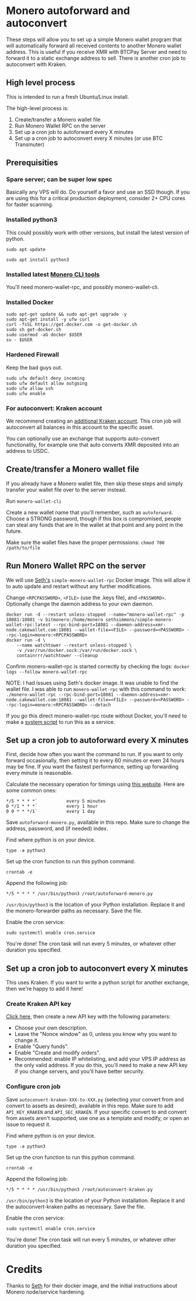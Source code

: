 # Monero autoforward and autoconvert

These steps will allow you to set up a simple Monero wallet program that will automatically forward all received contents to another Monero wallet address. This is useful if you receive XMR with BTCPay Server and need to forward it to a static exchange address to sell. There is another cron job to autoconvert with Kraken.

## High level process

This is intended to run a fresh Ubuntu/Linux install.

The high-level process is:

1. Create/transfer a Monero wallet file
2. Run Monero Wallet RPC on the server
3. Set up a cron job to autoforward every X minutes
4. Set up a cron job to autoconvert every X minutes (or use BTC Transmuter)

## Prerequisities

### Spare server; can be super low spec

Basically any VPS will do. Do yourself a favor and use an SSD though. If you are using this for a critical production deployment, consider 2+ CPU cores for faster scanning.

### Installed python3

This could possibly work with other versions, but install the latest version of python.

`sudo apt update`

`sudo apt install python3`

### Installed latest [Monero CLI tools](https://getmonero.org/downloads/#cli)

You'll need monero-wallet-rpc, and possibly monero-wallet-cli.

### Installed Docker

```
sudo apt-get update && sudo apt-get upgrade -y
sudo apt-get install -y ufw curl
curl -fsSL https://get.docker.com -o get-docker.sh
sudo sh get-docker.sh
sudo usermod -aG docker $USER
su - $USER
```

### Hardened Firewall

Keep the bad guys out.

```
sudo ufw default deny incoming
sudo ufw default allow outgoing
sudo ufw allow ssh
sudo ufw enable
```

### For autoconvert: Kraken account

We recommend creating an [additional Kraken account](https://support.kraken.com/hc/en-us/articles/360001214163-Can-I-create-multiple-accounts-). This cron job will autoconvert all balances in this account to the specific asset.

You can optionally use an exchange that supports auto-convert functionality, for example one that auto converts XMR deposited into an address to USDC.

## Create/transfer a Monero wallet file

If you already have a Monero wallet file, then skip these steps and simply transfer your wallet file over to the server instead.

Run `monero-wallet-cli`

Create a new wallet name that you'll remember, such as `autoforward`. Choose a STRONG password, though if this box is compromised, people can steal any funds that are in the wallet at that point and any point in the future.

Make sure the wallet files have the proper permissions: `chmod 700 /path/to/file`

## Run Monero Wallet RPC on the server

We will use [Seth's](https://sethforprivacy.com) `simple-monero-wallet-rpc` Docker image. This will allow it to auto update and restart without any further modifications.

Change `<RPCPASSWORD>`, `<FILE>` (use the .keys file), and `<PASSWORD>`. Optionally change the daemon address to your own daemon.

```
docker run -d --restart unless-stopped --name="monero-wallet-rpc" -p 18081:18081 -v bitmonero:/home/monero sethsimmons/simple-monero-wallet-rpc:latest --rpc-bind-port=18081 --daemon-address=xmr-node.cakewallet.com:18081 --wallet-file=<FILE> --password=<PASSWORD> --rpc-login=monero:<RPCPASSWORD>
docker run -d \
    --name watchtower --restart unless-stopped \
    -v /var/run/docker.sock:/var/run/docker.sock \
    containrrr/watchtower --cleanup
```

Confirm monero-wallet-rpc is started correctly by checking the logs: `docker logs --follow monero-wallet-rpc`

NOTE: I had issues using Seth's docker image. It was unable to find the wallet file. I was able to run `monero-wallet-rpc` with this command to work: `./monero-wallet-rpc --rpc-bind-port=18081 --daemon-address=xmr-node.cakewallet.com:18081 --wallet-file=<FILE> --password=<PASSWORD> --rpc-login=monero:<RPCPASSWORD> --detach`

If you go this direct monero-wallet-rpc route without Docker, you'll need to make a [system script](https://sethforprivacy.com/guides/run-a-monero-node-advanced/#install-monerod-systemd-script) to run this as a service.

## Set up a cron job to autoforward every X minutes

First, decide how often you want the command to run. If you want to only forward occasionally, then setting it to every 60 minutes or even 24 hours may be fine. If you want the fastest performance, setting up forwarding every minute is reasonable.

Calculate the necessary operation for timings using [this website](https://crontab.guru). Here are some common ones:

```
*/5 * * * *`           every 5 minutes
0 */1 * * *`           every 1 hour
0 0 * * */1`           every 1 day
```

Save `autoforward-monero.py`, available in this repo. Make sure to change the address, password, and (if needed) index.

Find where python is on your device.

`type -a python3`

Set up the cron function to run this python command.

`crontab -e`

Append the following job:
 
`*/5 * * * * /usr/bin/python3 /root/autoforward-monero.py`

`/usr/bin/python3` is the location of your Python installation. Replace it and the monero-forwarder paths as necessary. Save the file.

Enable the cron service:

`sudo systemctl enable cron.service`

You're done! The cron task will run every 5 minutes, or whatever other duration you specified.

## Set up a cron job to autoconvert every X minutes

This uses Kraken. If you want to write a python script for another exchange, then we're happy to add it here!

### Create Kraken API key

[Click here](https://www.kraken.com/u/security/api/new), then create a new API key with the following parameters:

* Choose your own description.
* Leave the "Nonce window" as 0, unless you know why you want to change it.
* Enable "Query funds".
* Enable "Create and modify orders".
* Recommended: enable IP whitelisting, and add your VPS IP address as the only valid address. If you do this, you'll need to make a new API key if you change servers, and you'll have better security.

### Configure cron job

Save `autoconvert-kraken-XXX-to-XXX.py` (selecting your convert from and convert to assets as desired), available in this repo. Make sure to add `API_KEY_KRAKEN` and `API_SEC_KRAKEN`. If your specific convert to and convert from assets aren't supported, use one as a template and modify, or open an issue to request it.

Find where python is on your device.

`type -a python3`

Set up the cron function to run this python command.

`crontab -e`

Append the following job:
 
`*/5 * * * * /usr/bin/python3 /root/autoconvert-kraken.py`

`/usr/bin/python3` is the location of your Python installation. Replace it and the autoconvert-kraken paths as necessary. Save the file.

Enable the cron service:

`sudo systemctl enable cron.service`

You're done! The cron task will run every 5 minutes, or whatever other duration you specified.

# Credits

Thanks to [Seth](https://sethforprivacy.com) for their docker image, and the initial instructions about Monero node/service hardening.
